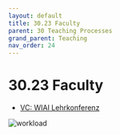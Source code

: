 ```yaml
---
layout: default
title: 30.23 Faculty
parent: 30 Teaching Processes
grand_parent: Teaching
nav_order: 24
---
```


# 30.23 Faculty

- [VC: WIAI Lehrkonferenz](https://vc.uni-bamberg.de/course/view.php?id=24064#section-0)

![workload](https://raw.githubusercontent.com/digital-work-lab/handbook/main/assets/images/workload_2024.png)